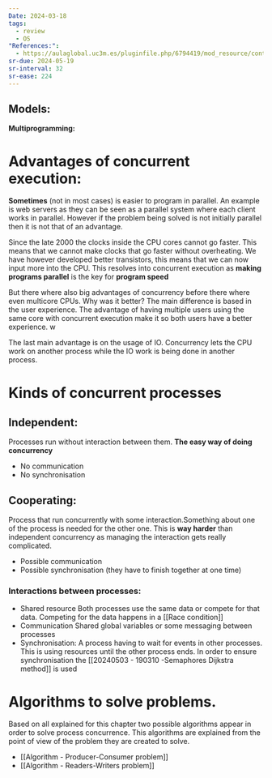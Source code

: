```yaml
---
Date: 2024-03-18
tags:
  - review
  - OS
"References:":
  - https://aulaglobal.uc3m.es/pluginfile.php/6794419/mod_resource/content/1/T3.L1-Concurrency-Intro-Concepts.pdf
sr-due: 2024-05-19
sr-interval: 32
sr-ease: 224
---
```


## Models: 
**Multiprogramming:**


# Advantages of concurrent execution: 
**Sometimes** (not in most cases) is easier to program in parallel. An example is web servers as they can be seen as a parallel system where each client works in parallel. However if the problem being solved is not initially  parallel then it is not that of an advantage.

Since the late 2000 the clocks inside the CPU cores cannot go faster. This means that we cannot make clocks that go faster without overheating. 
We have however developed better transistors, this means that we can now input more into the CPU. This resolves into concurrent execution as **making programs parallel** is the key for **program speed** 

But there where also big advantages of concurrency before there where even multicore CPUs. Why was it better? The main difference is based in the user experience. The advantage of having multiple users using the same core with concurrent execution make it so both users have a better experience. w

The last main advantage is on the usage of IO. Concurrency lets the CPU work on another process while the IO work is being done in another process.

# Kinds of concurrent processes
## Independent: 
Processes run without interaction between them. **The easy way of doing concurrency**
+ No communication 
+ No synchronisation
## Cooperating: 
Process that run concurrently with some interaction.Something about one of the process is needed for the other one. 
This is **way harder** than independent concurrency as managing the interaction gets really complicated. 
+ Possible communication
+ Possible synchronisation (they have to finish together at one time)

### Interactions between processes: 
+ Shared resource
	Both processes use the same data or compete for that data. Competing for the data happens in a [[Race condition]]
+ Communication 
	Shared global variables or some messaging between processes
+ Synchronisation: 
	A process having to wait for events in other processes. This is using resources until the other process ends. In order to ensure synchronisation the [[20240503 - 190310 -Semaphores Dijkstra method]] is used

# Algorithms to solve problems. 
Based on all explained for this chapter two possible algorithms appear in order to solve process concurrence. This algorithms are explained from the point of view of the problem they are created to solve. 
+ [[Algorithm - Producer-Consumer problem]]
+ [[Algorithm - Readers-Writers problem]]